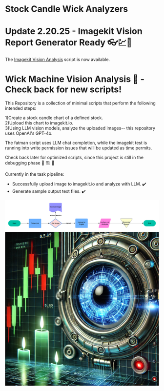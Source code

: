 # Stock Candle Wick Analyzers

# Update 2.20.25 - Imagekit Vision Report Generator Ready 👓💹🎊

The [Imagekit Vision Analysis](scripts/Imagekit-Vision-Analysis-version-hourglass.py) script is now available.

# Wick Machine Vision Analysis 🚧 - Check back for new scripts!

This Repository is a collection of minimal scripts that perform the following intended steps:

1)Create a stock candle chart of a defined stock.  
2)Upload this chart to imagekit.io.  
3)Using LLM vision models, analyze the uploaded images-- this repository uses OpenAI's GPT-4o.  

The fatman script uses LLM chat completion, while the imagekit test is running into write permission issues that will be updated as time permits.  

Check back later for optimized scripts, since this project is still in the debugging phase :construction: :building_construction: :construction_worker:   

Currently in the task pipeline:  

- Successfully upload image to imagekit.io and analyze with LLM. ✔️
- Generate sample output text files. ✔️

![Flow Diagram](media/aistockvision.png)
![Cover Image](media/coverimage.png)

